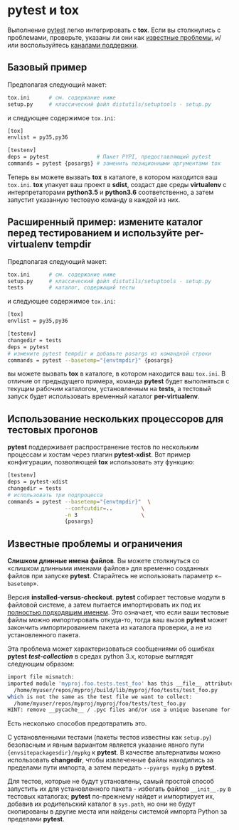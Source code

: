 # pytest и tox

Выполнение [pytest](https://docs.pytest.org/en/stable/) легко интегрировать с **tox**. Если вы столкнулись с проблемами, проверьте, указаны ли они как [известные проблемы](pytest-i-tox.md#izvestnye-problemy-i-ogranicheniya), и/или воспользуйтесь [каналами поддержки](../podderzhka-tox.md).

## Базовый пример

Предполагая следующий макет:

```bash
tox.ini      # см. содержание ниже
setup.py     # классический файл distutils/setuptools - setup.py
```

и следующее содержимое `tox.ini`:

```bash
[tox]
envlist = py35,py36

[testenv]
deps = pytest               # Пакет PYPI, предоставляющий pytest
commands = pytest {posargs} # заменить позиционными аргументами tox
```

Теперь вы можете вызвать **tox** в каталоге, в котором находится ваш `tox.ini`. **tox** упакует ваш проект в **sdist**, создаст две среды **virtualenv** с интерпретаторами **python3.5** и **python3.6** соответственно, а затем запустит указанную тестовую команду в каждой из них.

## Расширенный пример: измените каталог перед тестированием и используйте per-virtualenv tempdir

Предполагая следующий макет:

```bash
tox.ini      # см. содержание ниже
setup.py     # классический файл distutils/setuptools - setup.py
tests        # каталог, содержащий тесты
```

и следующее содержимое `tox.ini`:

```bash
[tox]
envlist = py35,py36

[testenv]
changedir = tests
deps = pytest
# измените pytest tempdir и добавьте posargs из командной строки
commands = pytest --basetemp="{envtmpdir}" {posargs}
```

вы можете вызвать **tox** в каталоге, в котором находится ваш `tox.ini`. В отличие от предыдущего примера, команда **pytest** будет выполняться с текущим рабочим каталогом, установленным на **tests**, а тестовый запуск будет использовать временный каталог **per-virtualenv**.

## Использование нескольких процессоров для тестовых прогонов

**pytest** поддерживает распространение тестов по нескольким процессам и хостам через плагин **pytest-xdist**. Вот пример конфигурации, позволяющей **tox** использовать эту функцию:

```bash
[testenv]
deps = pytest-xdist
changedir = tests
# использовать три подпроцесса
commands = pytest --basetemp="{envtmpdir}"  \
                  --confcutdir=..         \
                  -n 3                    \
                  {posargs}
```

## Известные проблемы и ограничения

**Слишком длинные имена файлов**. Вы можете столкнуться со «слишком длинными именами файлов» для временно созданных файлов при запуске **pytest**. Старайтесь не использовать параметр «`–basetemp`».

Версия **installed-versus-checkout**. **pytest** собирает тестовые модули в файловой системе, а затем пытается импортировать их под их [полностью подходящим именем](https://docs.pytest.org/en/latest/goodpractices.html#test-package-name). Это означает, что если ваши тестовые файлы можно импортировать откуда-то, тогда ваш вызов **pytest** может закончить импортированием пакета из каталога проверки, а не из установленного пакета.

Эта проблема может характеризоваться сообщениями об ошибках **pytest** _**test-collection**_ в средах python 3.x, которые выглядят следующим образом:

```bash
import file mismatch:
imported module 'myproj.foo.tests.test_foo' has this __file__ attribute:
  /home/myuser/repos/myproj/build/lib/myproj/foo/tests/test_foo.py
which is not the same as the test file we want to collect:
  /home/myuser/repos/myproj/myproj/foo/tests/test_foo.py
HINT: remove __pycache__ / .pyc files and/or use a unique basename for your test file modules
```

Есть несколько способов предотвратить это.

С установленными тестами (пакеты тестов известны как `setup.py`) безопасным и явным вариантом является указание явного пути `{envsitepackagesdir}/mypkg` к **pytest**. В качестве альтернативы можно использовать **changedir**, чтобы извлеченные файлы находились за пределами пути импорта, а затем передать `--pyargs mypkg` в **pytest**.

Для тестов, которые не будут установлены, самый простой способ запустить их для установленного пакета - избегать файлов `__init__.py` в тестовых каталогах; **pytest** по-прежнему найдет и импортирует их, добавив их родительский каталог в `sys.path`, но они не будут скопированы в другие места или найдены системой импорта Python за пределами **pytest**.
